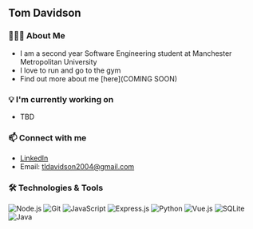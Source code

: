 ## Tom Davidson

<!--
**Thomas25504/Thomas25504** is a ✨ _special_ ✨ repository because its `README.md` (this file) appears on your GitHub profile.

Here are some ideas to get you started:

- 🔭 I’m currently working on ...
- 🌱 I’m currently learning ...
- 👯 I’m looking to collaborate on ...
- 🤔 I’m looking for help with ...
- 💬 Ask me about ...
- 📫 How to reach me: ...
- 😄 Pronouns: ...
- ⚡ Fun fact: ...
-->

### 🙋🏼‍♂️ About Me
- I am a second year Software Engineering student at Manchester Metropolitan University
- I love to run and go to the gym
- Find out more about me [here](COMING SOON)

### 💡 I'm currently working on
- TBD

### 📫 Connect with me 
- [LinkedIn](https://www.linkedin.com/in/tomdavidson2004)
- Email: tldavidson2004@gmail.com

### 🛠️ Technologies & Tools
![Node.js](https://img.shields.io/badge/-Node.js-339933?style=for-the-badge&logo=node.js&logoColor=white)
![Git](https://img.shields.io/badge/-Git-F05032?style=for-the-badge&logo=git&logoColor=white)
![JavaScript](https://img.shields.io/badge/-JavaScript-F7DF1E?style=for-the-badge&logo=javascript&logoColor=black)
![Express.js](https://img.shields.io/badge/-Express.js-000000?style=for-the-badge&logo=express&logoColor=white)
![Python](https://img.shields.io/badge/-Python-32D7F1?style=for-the-badge&logo=python&logoColor=white)
![Vue.js](https://img.shields.io/badge/-Vue.js-46f274?style=for-the-badge&logo=vue.js&logoColor=white)
![SQLite](https://img.shields.io/badge/-SQLite-5bacfc?style=for-the-badge&logo=sqlite&logoColor=white)
![Java](https://img.shields.io/badge/Java-ED8B00?style=for-the-badge&logo=openjdk&logoColor=white)


